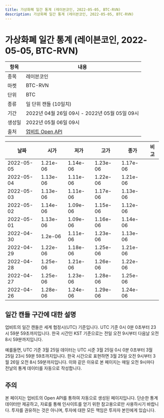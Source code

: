 ```yaml
---
title: 가상화폐 일간 통계 (레이븐코인, 2022-05-05, BTC-RVN)
description: 가상화폐 일간 통계 (레이븐코인, 2022-05-05, BTC-RVN)
---
```



가상화폐 일간 통계 (레이븐코인, 2022-05-05, BTC-RVN)
===

|항목|내용|
|--|--|
|종목|레이븐코인|
|마켓|BTC-RVN|
|단위|BTC|
|종류|일 단위 캔들 (10일치)|
|기간|2022년 04월 26일 09시 - 2022년 05월 05일 09시|
|생성일|2022년 05월 06일 09시|
|출처|[업비트 Open API](https://docs.upbit.com)|


|날짜|시가|저가|고가|종가|비고|
|--|--|--|--|--|--|
|2022-05-05|1.21e-06|1.14e-06|1.23e-06|1.17e-06|    |
|2022-05-04|1.13e-06|1.11e-06|1.22e-06|1.21e-06|    |
|2022-05-03|1.13e-06|1.11e-06|1.17e-06|1.13e-06|    |
|2022-05-02|1.14e-06|1.09e-06|1.15e-06|1.12e-06|    |
|2022-05-01|1.13e-06|1.09e-06|1.16e-06|1.14e-06|    |
|2022-04-30|1.2e-06|1.11e-06|1.23e-06|1.13e-06|    |
|2022-04-29|1.22e-06|1.18e-06|1.25e-06|1.21e-06|    |
|2022-04-28|1.25e-06|1.21e-06|1.26e-06|1.22e-06|    |
|2022-04-27|1.25e-06|1.23e-06|1.28e-06|1.25e-06|    |
|2022-04-26|1.28e-06|1.24e-06|1.29e-06|1.24e-06|    |


일간 캔들 구간에 대한 설명
---


업비트의 일간 캔들은 세계 협정시(UTC) 기준입니다. 
UTC 기준 0시 0분 0초부터 23시 59분 59초까지입니다. 
한국 시간인 KST 기준으로는 전일 오전 9시부터 다음날 오전 8시 59분까지입니다. 


예를들면, UTC 기준 3월 25일 데이터는 UTC 시준 3월 25일 0시 0분 0초부터 3월 25일 23시 59분 59초까지입니다. 
한국 시간으로 표현하면 3월 25일 오전 9시부터 3월 26일 오전 8시 59분까지입니다. 
이와 같은 이유로 본 페이지는 매일 오전 9시마다 전날의 통계 데이터를 자동으로 작성합니다. 


주의
---


본 페이지는 업비트의 Open API를 통하여 자동으로 생성된 페이지입니다. 
단순한 통계 데이터만 제공하고, 자료를 통해 인사이트를 얻기 위한 참고용으로만 사용하시기 바랍니다. 
투자를 권유하는 것은 아니며, 투자에 대한 모든 책임은 투자자 본인에게 있습니다. 
